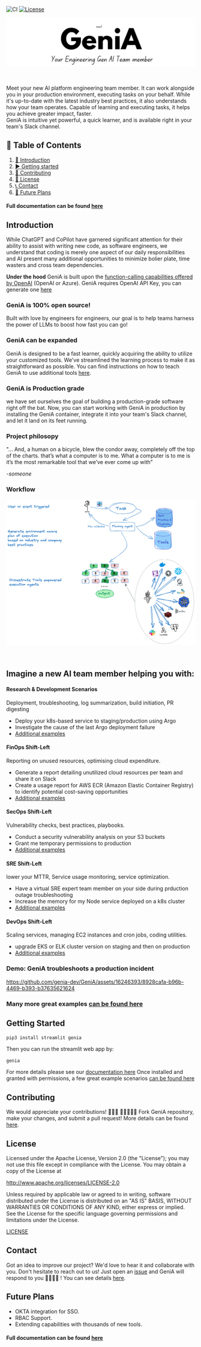 ![CI](https://github.com/genia-dev/GeniA/actions/workflows/ci.yml/badge.svg)
[![License](https://img.shields.io/badge/License-Apache%202.0-blue.svg)](https://opensource.org/licenses/Apache-2.0)

<p align=center>
   <a href="https://genia.dev" target="_blank">
      <img src="./media/genia_title.png"/>
   </a>
</p>
<br>
<p>
Meet your new AI platform engineering team member. It can work alongside you in your production environment, executing tasks on your behalf. While it's up-to-date with the latest industry best practices, it also understands how your team operates. Capable of learning and executing tasks, it helps you achieve greater impact, faster. <br>GeniA is intuitive yet powerful, a quick learner, and is available right in your team's Slack channel.
</p>

## 📝 Table of Contents

1. [🎉 Introduction](#introduction)
2. [▶️ Getting started](#getting-started)
3. [🤝 Contributing](#contributing)
4. [📜 License](#license)
5. [📞 Contact](#contact)
6. [🚀 Future Plans](#future-plans)

#### Full documentation can be found [here](https://genia-dev.github.io/GeniA/)

## Introduction

While ChatGPT and CoPilot have garnered significant attention for their ability to assist with writing new code, as software engineers, we understand that coding is merely one aspect of our daily responsibilities and AI present many additional opportunities to minimize bolier plate, time wasters and cross team dependencies.

**Under the hood** GeniA is built upon the [function-calling capabilities offered by OpenAI](https://openai.com/blog/function-calling-and-other-api-updates) (OpenAI or Azure). GeniA requires OpenAI API Key, you can generate one [here](https://platform.openai.com/account/api-keys)

### GeniA is 100% open source!

Built with love by engineers for engineers, our goal is to help teams harness the power of LLMs to boost how fast you can go!

### GeniA can be expanded

GeniA is designed to be a fast learner, quickly acquiring the ability to utilize your customized tools. We've streamlined the learning process to make it as straightforward as possible. You can find instructions on how to teach GeniA to use additional tools [here](https://genia-dev.github.io/GeniA/add-new-tool/).

### GeniA is Production grade

we have set ourselves the goal of building a production-grade software right off the bat. Now, you can start working with GeniA in production by installing the GeniA container, integrate it into your team's Slack channel, and let it land on its feet running.

### Project philosopy

"... And, a human on a bicycle, blew the condor away, completely off the top of the charts. that’s what a computer is to me. What a computer is to me is it’s the most remarkable tool that we’ve ever come up with"

-*someone*

### Workflow

<p float="center">
   <img src="media/Genia_agents.png"/>
</p>
<br/>

## Imagine a new AI team member helping you with:

#### Research & Development Scenarios

Deployment, troubleshooting, log summarization, build initiation, PR digesting

* Deploy your k8s-based service to staging/production using Argo
* Investigate the cause of the last Argo deployment failure
* [Additional examples](./media/README.md#rd-scenarios)

#### FinOps Shift-Left

Reporting on unused resources, optimising cloud expenditure.

* Generate a report detailing unutilized cloud resources per team and share it on Slack
* Create a usage report for AWS ECR (Amazon Elastic Container Registry) to identify potential cost-saving opportunities
* [Additional examples](./media/README.md#rd-scenarios#finops-shift-left)

#### SecOps Shift-Left

Vulnerability checks, best practices, playbooks.

* Conduct a security vulnerability analysis on your S3 buckets
* Grant me temporary permissions to production
* [Additional examples](./media/README.md#secops-shift-left)

#### SRE Shift-Left

lower your MTTR, Service usage monitoring, service optimization.

* Have a virtual SRE expert team member on your side during prduction outage troubleshooting
* Increase the memory for my Node service deployed on a k8s cluster
* [Additional examples](./media/README.md#sre-shift-left)

#### DevOps Shift-Left

Scaling services, managing EC2 instances and cron jobs, coding utilities.

* upgrade EKS or ELK cluster version on staging and then on production
* [Additional examples](./media/README.md#devops-shift-left)
  <br/>

### Demo: GeniA troubleshoots a production incident

https://github.com/genia-dev/GeniA/assets/16246393/8928cafa-b96b-4469-b393-b37635621624

### Many more great examples [can be found here](./media/)

## Getting Started

```
pip3 install streamlit genia
```

Then you can run the streamlit web app by:

```
genia
```

For more details please see our [documentation here](https://genia-dev.github.io/GeniA/getting-started/)
Once installed and granted with permissions, a few great example scenarios [can be found here](./media/)

## Contributing

We would appreciate your contributions! 🙌🌟💖
👩‍💻➕👨‍💻 Fork GeniA repository, make your changes, and submit a pull request!
More details can be found [here](./CONTRIBUTING.md).

## License

Licensed under the Apache License, Version 2.0 (the "License"); you may not use this file except in compliance with the License. You may obtain a copy of the License at

http://www.apache.org/licenses/LICENSE-2.0

Unless required by applicable law or agreed to in writing, software distributed under the License is distributed on an "AS IS" BASIS, WITHOUT WARRANTIES OR CONDITIONS OF ANY KIND, either express or implied. See the License for the specific language governing permissions and limitations under the License.

[LICENSE](./LICENSE)

## Contact

Got an idea to improve our project? We'd love to hear it and collaborate with you. Don't hesitate to reach out to us! Just open an [issue](https://github.com/GeniA-dev/GeniA/issues) and GeniA will respond to you 🦸‍♀️🦸‍♂️ !
You can see details [here](./.github/ISSUE_TEMPLATE/submit-a-request.md).

## Future Plans

- OKTA integration for SSO.
- RBAC Support.
- Extending capabilities with thousands of new tools.

#### Full documentation can be found [here](https://genia-dev.github.io/GeniA/)
